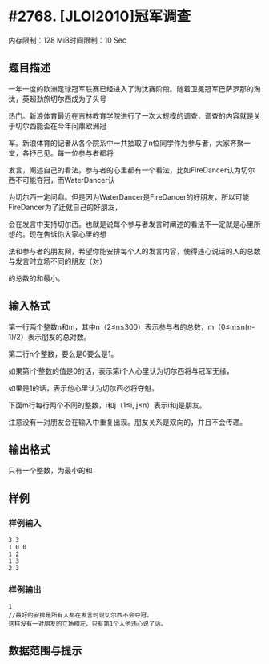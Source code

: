 # #2768. [JLOI2010]冠军调查

内存限制：128 MiB时间限制：10 Sec

## 题目描述

一年一度的欧洲足球冠军联赛已经进入了淘汰赛阶段。随着卫冕冠军巴萨罗那的淘汰，英超劲旅切尔西成为了头号

热门。新浪体育最近在吉林教育学院进行了一次大规模的调查，调查的内容就是关于切尔西能否在今年问鼎欧洲冠

军。新浪体育的记者从各个院系中一共抽取了n位同学作为参与者，大家齐聚一堂，各抒己见。每一位参与者都将

发言，阐述自己的看法。参与者的心里都有一个看法，比如FireDancer认为切尔西不可能夺冠，而WaterDancer认

为切尔西一定问鼎。但是因为WaterDancer是FireDancer的好朋友，所以可能FireDancer为了迁就自己的好朋友，

会在发言中支持切尔西。也就是说每个参与者发言时阐述的看法不一定就是心里所想的。现在告诉你大家心里的想

法和参与者的朋友网，希望你能安排每个人的发言内容，使得违心说话的人的总数与发言时立场不同的朋友（对）

的总数的和最小。

## 输入格式

第一行两个整数n和m，其中n（2&le;n&le;300）表示参与者的总数，m（0&le;m&le;n(n-1)/2）表示朋友的总对数。

第二行n个整数，要么是0要么是1。

如果第i个整数的值是0的话，表示第i个人心里认为切尔西将与冠军无缘，

如果是1的话，表示他心里认为切尔西必将夺魁。

下面m行每行两个不同的整数，i和j（1&le;i, j&le;n）表示i和j是朋友。

注意没有一对朋友会在输入中重复出现。朋友关系是双向的，并且不会传递。

## 输出格式

只有一个整数，为最小的和

## 样例

### 样例输入

    
    3 3
    1 0 0
    1 2
    1 3
    2 3
    

### 样例输出

    
    1
    //最好的安排是所有人都在发言时说切尔西不会夺冠。
    这样没有一对朋友的立场相左，只有第1个人他违心说了话。
    

## 数据范围与提示
